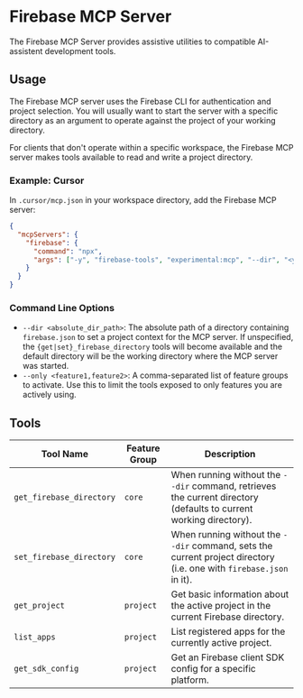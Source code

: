 # Firebase MCP Server

The Firebase MCP Server provides assistive utilities to compatible AI-assistent
development tools.

## Usage

The Firebase MCP server uses the Firebase CLI for authentication and project
selection. You will usually want to start the server with a specific directory
as an argument to operate against the project of your working directory.

For clients that don't operate within a specific workspace, the Firebase MCP
server makes tools available to read and write a project directory.

### Example: Cursor

In `.cursor/mcp.json` in your workspace directory, add the Firebase MCP server:

```json
{
  "mcpServers": {
    "firebase": {
      "command": "npx",
      "args": ["-y", "firebase-tools", "experimental:mcp", "--dir", "<your_absolute_workspace_dir>"]
    }
  }
}
```

### Command Line Options

- `--dir <absolute_dir_path>`: The absolute path of a directory containing `firebase.json` to set a project context for the MCP server. If unspecified, the `{get|set}_firebase_directory` tools will become available and the default directory will be the working directory where the MCP server was started.
- `--only <feature1,feature2>`: A comma-separated list of feature groups to activate. Use this to limit the tools exposed to only features you are actively using.

## Tools

| Tool Name                | Feature Group | Description                                                                                                         |
| ------------------------ | ------------- | ------------------------------------------------------------------------------------------------------------------- |
| `get_firebase_directory` | `core`        | When running without the `--dir` command, retrieves the current directory (defaults to current working directory).  |
| `set_firebase_directory` | `core`        | When running without the `--dir` command, sets the current project directory (i.e. one with `firebase.json` in it). |
| `get_project`            | `project`     | Get basic information about the active project in the current Firebase directory.                                   |
| `list_apps`              | `project`     | List registered apps for the currently active project.                                                              |
| `get_sdk_config`         | `project`     | Get an Firebase client SDK config for a specific platform.                                                          |
